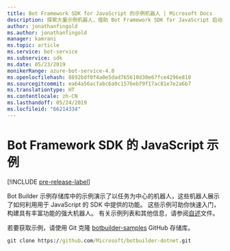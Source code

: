 ```yaml
---
title: Bot Framework SDK for JavaScript 的示例机器人 | Microsoft Docs
description: 探索大量示例机器人，借助 Bot Framework SDK for JavaScript 启动机器人开发。
author: jonathanfingold
ms.author: jonathanfingold
manager: kamrani
ms.topic: article
ms.service: bot-service
ms.subservice: sdk
ms.date: 05/23/2019
monikerRange: azure-bot-service-4.0
ms.openlocfilehash: 8892bdf0f4a0e5dad765610d30e67fce4296e810
ms.sourcegitcommit: ea64a56acfabc6a9c1576ebf9f17ac81e7e2a6b7
ms.translationtype: HT
ms.contentlocale: zh-CN
ms.lasthandoff: 05/24/2019
ms.locfileid: "66214334"
---
```

# <a name="javascript-samples-for-bot-framework-sdk"></a>Bot Framework SDK 的 JavaScript 示例
[!INCLUDE [pre-release-label](../includes/pre-release-label.md)]

Bot Builder 示例存储库中的示例演示了以任务为中心的机器人，这些机器人展示了如何利用用于 JavaScript 的 SDK 中提供的功能。 这些示例可助你快速入门，构建具有丰富功能的强大机器人。 有关示例列表和其他信息，请参阅[自述](https://github.com/Microsoft/BotBuilder-Samples/blob/master/README.md)文件。

若要获取示例，请使用 Git 克隆 [botbuilder-samples](https://github.com/Microsoft/botbuilder-samples) GitHub 存储库。
```cmd
git clone https://github.com/Microsoft/botbuilder-dotnet.git
```
